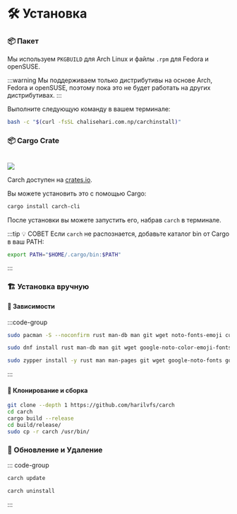 # 🛠️ Установка

### 📦 Пакет

Мы используем `PKGBUILD` для Arch Linux и файлы `.rpm` для Fedora и openSUSE.

:::warning
Мы поддерживаем только дистрибутивы на основе Arch, Fedora и openSUSE, поэтому пока это не будет работать на других дистрибутивах.
:::

Выполните следующую команду в вашем терминале:

```sh
bash -c "$(curl -fsSL chalisehari.com.np/carchinstall)"
```

### 📦 Cargo Crate

<br>

<img src="https://img.shields.io/crates/v/carch-cli?style=for-the-badge&logo=rust&color=f5a97f&logoColor=fe640b&labelColor=171b22" >

Carch доступен на [crates.io](https://crates.io/).

Вы можете установить это с помощью Cargo:

```sh
cargo install carch-cli
```

После установки вы можете запустить его, набрав `carch` в терминале.

:::tip :bulb: СОВЕТ
Если `carch` не распознается, добавьте каталог bin от Cargo в ваш PATH:

```sh
export PATH="$HOME/.cargo/bin:$PATH"
```

:::

### 🏗️ Установка вручную

#### 📜 Зависимости

:::code-group

```sh [<i class="devicon-archlinux-plain"></i> Arch]
sudo pacman -S --noconfirm rust man-db man git wget noto-fonts-emoji curl bash-completion ttf-nerd-fonts-symbols ttf-jetbrains-mono-nerd cargo
```

```sh [<i class="devicon-fedora-plain"></i> Fedora]
sudo dnf install rust man-db man git wget google-noto-color-emoji-fonts google-noto-emoji-fonts jetbrains-mono-fonts-all bash-completion-devel curl cargo -y
```

```sh [<i class="devicon-opensuse-plain"></i>  openSUSE ]
sudo zypper install -y rust man man-pages git wget google-noto-fonts google-noto-coloremoji-fonts jetbrains-mono-fonts  symbols-only-nerd-fonts bash-completion curl 
```

:::

#### 🔧 Клонирование и сборка

```sh
git clone --depth 1 https://github.com/harilvfs/carch
cd carch
cargo build --release
cd build/release/
sudo cp -r carch /usr/bin/
```

### 🔄 Обновление и Удаление

::: code-group

```sh [ 🔄 Обновить ]
carch update
```

```sh [ 🗑️ Удалить ]
carch uninstall
```

:::
